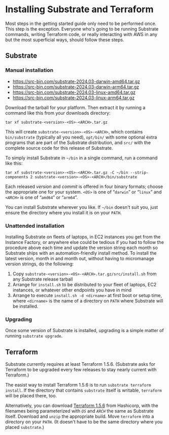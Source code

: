 # Installing Substrate and Terraform

Most steps in the getting started guide only need to be performed once. This step is the exception. Everyone who's going to be running Substrate commands, writing Terraform code, or really interacting with AWS in any but the most superficial ways, should follow these steps.

## Substrate

### Manual installation

* <https://src-bin.com/substrate-2024.03-darwin-amd64.tar.gz>
* <https://src-bin.com/substrate-2024.03-darwin-arm64.tar.gz>
* <https://src-bin.com/substrate-2024.03-linux-amd64.tar.gz>
* <https://src-bin.com/substrate-2024.03-linux-arm64.tar.gz>

Download the tarball for your platform. Then extract it by running a command like this from your downloads directory:

```shell-session
tar xf substrate-<version>-<OS>-<ARCH>.tar.gz
```

This will create `substrate-<version>-<OS>-<ARCH>`, which contains `bin/substrate` (typically all you need), `opt/bin/` with some optional extra programs that are part of the Substrate distribution, and `src/` with the complete source code for this release of Substrate.

To simply install Substrate in `~/bin` in a single command, run a command like this:

```shell-session
tar xf substrate-<version>-<OS>-<ARCH>.tar.gz -C ~/bin --strip-components 2 substrate-<version>-<OS>-<ARCH>/bin/substrate
```

Each released _version_ and _commit_ is offered in four binary formats; choose the appropriate one for your system. _`<OS>`_ is one of “`darwin`” or “`linux`” and _`<ARCH>`_ is one of “`amd64`” or “`arm64`”.

You can install Substrate wherever you like. If `~/bin` doesn't suit you, just ensure the directory where you install it is on your `PATH`.

### Unattended installation

Installing Substrate on fleets of laptops, in EC2 instances you get from the Instance Factory, or anywhere else could be tedious if you had to follow the procedure above each time and update the version string each month so Substrate ships with an automation-friendly install method. To install the latest version, month in and month out, without having to micromanage version strings, do the following:

1. Copy `substrate-<version>-<OS>-<ARCH>.tar.gz/src/install.sh` from any Substrate release tarball
2. Arrange for `install.sh` to be distributed to your fleet of laptops, EC2 instances, or whatever other endpoints you have in mind
3. Arrange to execute `install.sh -d <dirname>` at first boot or setup time, where `<dirname>` is the name of a directory on `PATH` where Substrate will be installed.

### Upgrading

Once some version of Substrate is installed, upgrading is a simple matter of running `substrate upgrade`.

## Terraform

Substrate currently requires at least Terraform 1.5.6. (Substrate asks for Terraform to be upgraded every few releases to stay nearly current with Terraform.)

The easist way to install Terraform 1.5.6 is to run `substrate terraform install`. If the directory that contains `substrate` itself is writable, `terraform` will be placed there, too.

Alternatively, you can download [Terraform 1.5.6](https://releases.hashicorp.com/terraform/1.5.6/) from Hashicorp, with the filenames being parameterized with _`OS`_ and _`ARCH`_ the same as Substrate itself. Download and `unzip` the appropriate build. Move `terraform` into a directory on your `PATH`. (It doesn't have to be the same directory where you placed `substrate`.)
